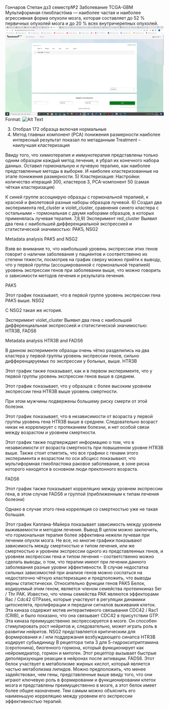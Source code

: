Гончаров Степан дз3 семестр№2
Заболевание TCGA-GBM
Мультиформная глиобластóма — наиболее частая и наиболее агрессивная форма опухоли мозга, которая составляет до 52 % первичных опухолей мозга и до 20 % всех внутричерепных опухолей.
![GitHub Logo](Рисунок1.png)
Format: ![Alt Text](url)

3) Отобрал 172 образца включая нормальные
4) Метод главных компонент (PCA) понижения размерности наиболее интересный результат показал по метаданным Treatment – наилучшая кластеризация
 
 
Ввиду того, что химиотерапия и иммунотерапия представлены только одним образцом каждый метод лечения, я убрал их конечного набора данных.
Оставил гормональную и лучевую терапию, как наиболее представленные методы в выборке.
И наиболее кластеризованные на этапе понижения размерности.
5) Кластеризация:
Настройки: количество итераций 300, кластеров 3, PCA-компонент 50 (самая чёткая кластеризация)
 
К синей группе ассоциирую образцы с гормональной терапией, к красной и фиолетовой разные наборы образцов лучевой.
6) Создал два эксперимента red_cluster и violet_cluster, сравнения синего кластера с остальными – гормональная с двумя наборами образцов, в которых применялась лучевая терапия.
7,8,9)
Эксперимент red_cluster
Выявил два гена с наибольшей дифференциальной экспрессией и статистической значимостью:
PAK5, NSG2
 
 


Metadata analysis 
PAK5 and NSG2
 
 
Взяв во внимание то, что наибольший уровень экспрессии этих генов говорит о наличии заболевания у пациентов и соответственно их степени тяжести, посмотрев на график сверху можно прийти к выводу, что у первой группы (ассоциированной с гормональной терапией) уровень экспрессии генов при заболевании выше, что можно говорить о зависимости методов лечения и результата лечения.






PAK5
 
Этот график показывает, что в первой группе уровень экспрессии гена PAK5 выше.
NSG2
 
С NSG2 такая же история.






Эксперимент violet_cluster
Выявил два гена с наибольшей дифференциальная экспрессией и статистической значимостью:
HTR3B, FADS6

 
 




Metadata analysis
HTR3B and FADS6
 
 
В данном эксперименте образцы очень чётко разделились на два кластера у первой группы уровень экспрессии генов, сильно дифференцируемых по экспрессии у больных, выше.
HTR3B
 
Этот график также показывает, как и в первом эксперименте, что у первой группы уровень экспрессии генов выше в среднем.

 
Этот график показывает, что у образцов с более высоким уровнем экспрессии гена HTR3B выше уровень смертности.
 
При этом мужчины подвержены большему риску смерти от этой болезни.
 
 
Этот график показывает, что в независимости от возраста у первой группы уровень гена HTR3B выше в среднем. Следовательно возраст никак не коррелирует с протеканием болезни, и нет особой связи между возрастом и уровнем смертности.
 
 
Этот график также подтверждает информацию о том, что в независимости от возраста смертность при повышенном уровне HTR3B выше. Также стоит отметить, что все графики с генами этого эксперимента и возрастом по оси абсцисс показывают, что мультиформная глиобластома раковое заболевание, в зоне риска которого находятся в основном люди преклонного возраста. 





FADS6
 
Этот график также показывает корреляцию между уровнем экспрессии гена, в этом случае FADS6 и группой (приближенным к типам лечения болезни)

 
Однако в случае этого гена корреляция со смертностью уже не такая большая.
 
Этот график Каплана-Майера показывает зависимость между уровнем выживаемости и методом лечения.
Вывод
В целом можно заключить, что гормональная терапия более эффективна нежели лучевая при лечении опухли мозга. Не все, но многие графики показывают зависимость между смертностью и типом лечения, или же смертностью и уровнем экспрессии одного из представленных генов, и уровнем экспрессии гена и типом лечения – соответственно можно сделать выводы, о том, что терапии имеют при лечении данного заболевания разные уровни эффективности. В случае недостатка сильных зависимостей при анализе генов можно сослаться на недостаточно чёткую кластеризацию и предположить, что выводы верны статистически.
Относительно функции генов
PAK5 Белок, кодируемый этим геном, является членом семейства протеинкиназ Ser / Thr PAK. Известно, что члены семейства PAK являются эффекторами Rac / Cdc42 GTPases, которые участвуют в регуляции динамики цитоскелета, пролиферации и передачи сигналов выживания клеток. Эта киназа содержит мотив интерактивного связывания CDC42 / Rac1 (CRIB), и было показано, что она связывает CDC42 в присутствии GTP. Эта киназа преимущественно экспрессируется в мозге. Он способен стимулировать рост нейритов и, следовательно, может играть роль в развитии нейритов.
NSG2 представляется критическим для формирования и / или поддержания возбуждающего синапса
HTR3B кодирует субъединицу B рецептора типа 3 для 5-гидрокситриптамина (серотонина), биогенного гормона, который функционирует как нейромедиатор, гормон и митоген. Этот рецептор вызывает быстрые деполяризующие реакции в нейронах после активации.
FADS6. Этот белок участвует в метаболизме жирных кислот, который является частью метаболизма липидов. Можно предположить, что менее задействован, чем гены, представленные выше ввиду того, что они играют ключевую роль в формировании и функционировании клеток мозга и представлены преимущественно в мозге, а этот белок имеет более общее назначение. Тем самым можно объяснить его наименьшую корреляцию между уровнем его экспрессии эффективностью терапий. 





